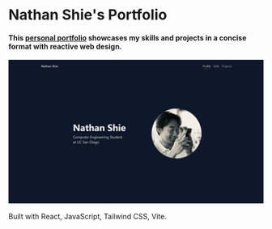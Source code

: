 # Nathan Shie's Portfolio

#### This [personal portfolio](https://nshie.github.io) showcases my skills and projects in a concise format with reactive web design.

![Website Profile Page](https://github.com/nshie/nshie.github.io/blob/main/src/assets/portolio-profile-page.jpeg?raw=true)

Built with React, JavaScript, Tailwind CSS, Vite.